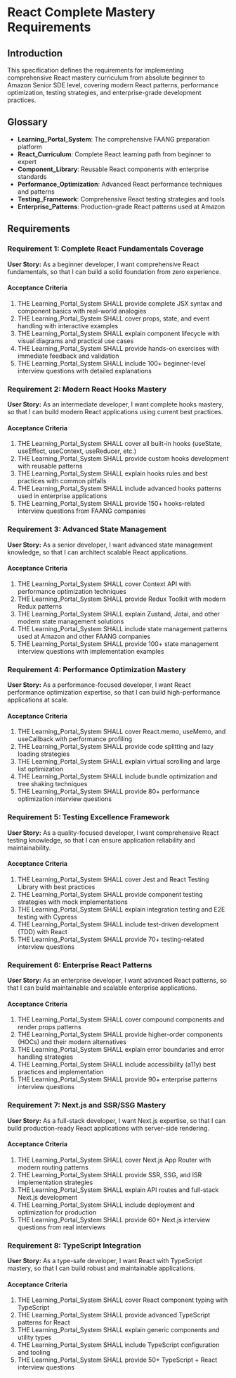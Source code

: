 # React Complete Mastery Requirements

## Introduction

This specification defines the requirements for implementing comprehensive React mastery curriculum from absolute beginner to Amazon Senior SDE level, covering modern React patterns, performance optimization, testing strategies, and enterprise-grade development practices.

## Glossary

- **Learning_Portal_System**: The comprehensive FAANG preparation platform
- **React_Curriculum**: Complete React learning path from beginner to expert
- **Component_Library**: Reusable React components with enterprise standards
- **Performance_Optimization**: Advanced React performance techniques and patterns
- **Testing_Framework**: Comprehensive React testing strategies and tools
- **Enterprise_Patterns**: Production-grade React patterns used at Amazon

## Requirements

### Requirement 1: Complete React Fundamentals Coverage

**User Story:** As a beginner developer, I want comprehensive React fundamentals, so that I can build a solid foundation from zero experience.

#### Acceptance Criteria

1. THE Learning_Portal_System SHALL provide complete JSX syntax and component basics with real-world analogies
2. THE Learning_Portal_System SHALL cover props, state, and event handling with interactive examples
3. THE Learning_Portal_System SHALL explain component lifecycle with visual diagrams and practical use cases
4. THE Learning_Portal_System SHALL provide hands-on exercises with immediate feedback and validation
5. THE Learning_Portal_System SHALL include 100+ beginner-level interview questions with detailed explanations

### Requirement 2: Modern React Hooks Mastery

**User Story:** As an intermediate developer, I want complete hooks mastery, so that I can build modern React applications using current best practices.

#### Acceptance Criteria

1. THE Learning_Portal_System SHALL cover all built-in hooks (useState, useEffect, useContext, useReducer, etc.)
2. THE Learning_Portal_System SHALL provide custom hooks development with reusable patterns
3. THE Learning_Portal_System SHALL explain hooks rules and best practices with common pitfalls
4. THE Learning_Portal_System SHALL include advanced hooks patterns used in enterprise applications
5. THE Learning_Portal_System SHALL provide 150+ hooks-related interview questions from FAANG companies

### Requirement 3: Advanced State Management

**User Story:** As a senior developer, I want advanced state management knowledge, so that I can architect scalable React applications.

#### Acceptance Criteria

1. THE Learning_Portal_System SHALL cover Context API with performance optimization techniques
2. THE Learning_Portal_System SHALL provide Redux Toolkit with modern Redux patterns
3. THE Learning_Portal_System SHALL explain Zustand, Jotai, and other modern state management solutions
4. THE Learning_Portal_System SHALL include state management patterns used at Amazon and other FAANG companies
5. THE Learning_Portal_System SHALL provide 100+ state management interview questions with implementation examples

### Requirement 4: Performance Optimization Mastery

**User Story:** As a performance-focused developer, I want React performance optimization expertise, so that I can build high-performance applications at scale.

#### Acceptance Criteria

1. THE Learning_Portal_System SHALL cover React.memo, useMemo, and useCallback with performance profiling
2. THE Learning_Portal_System SHALL provide code splitting and lazy loading strategies
3. THE Learning_Portal_System SHALL explain virtual scrolling and large list optimization
4. THE Learning_Portal_System SHALL include bundle optimization and tree shaking techniques
5. THE Learning_Portal_System SHALL provide 80+ performance optimization interview questions

### Requirement 5: Testing Excellence Framework

**User Story:** As a quality-focused developer, I want comprehensive React testing knowledge, so that I can ensure application reliability and maintainability.

#### Acceptance Criteria

1. THE Learning_Portal_System SHALL cover Jest and React Testing Library with best practices
2. THE Learning_Portal_System SHALL provide component testing strategies with mock implementations
3. THE Learning_Portal_System SHALL explain integration testing and E2E testing with Cypress
4. THE Learning_Portal_System SHALL include test-driven development (TDD) with React
5. THE Learning_Portal_System SHALL provide 70+ testing-related interview questions

### Requirement 6: Enterprise React Patterns

**User Story:** As an enterprise developer, I want advanced React patterns, so that I can build maintainable and scalable enterprise applications.

#### Acceptance Criteria

1. THE Learning_Portal_System SHALL cover compound components and render props patterns
2. THE Learning_Portal_System SHALL provide higher-order components (HOCs) and their modern alternatives
3. THE Learning_Portal_System SHALL explain error boundaries and error handling strategies
4. THE Learning_Portal_System SHALL include accessibility (a11y) best practices and implementation
5. THE Learning_Portal_System SHALL provide 90+ enterprise patterns interview questions

### Requirement 7: Next.js and SSR/SSG Mastery

**User Story:** As a full-stack developer, I want Next.js expertise, so that I can build production-ready React applications with server-side rendering.

#### Acceptance Criteria

1. THE Learning_Portal_System SHALL cover Next.js App Router with modern routing patterns
2. THE Learning_Portal_System SHALL provide SSR, SSG, and ISR implementation strategies
3. THE Learning_Portal_System SHALL explain API routes and full-stack Next.js development
4. THE Learning_Portal_System SHALL include deployment and optimization for production
5. THE Learning_Portal_System SHALL provide 60+ Next.js interview questions from real interviews

### Requirement 8: TypeScript Integration

**User Story:** As a type-safe developer, I want React with TypeScript mastery, so that I can build robust and maintainable applications.

#### Acceptance Criteria

1. THE Learning_Portal_System SHALL cover React component typing with TypeScript
2. THE Learning_Portal_System SHALL provide advanced TypeScript patterns for React
3. THE Learning_Portal_System SHALL explain generic components and utility types
4. THE Learning_Portal_System SHALL include TypeScript configuration and tooling
5. THE Learning_Portal_System SHALL provide 50+ TypeScript + React interview questions